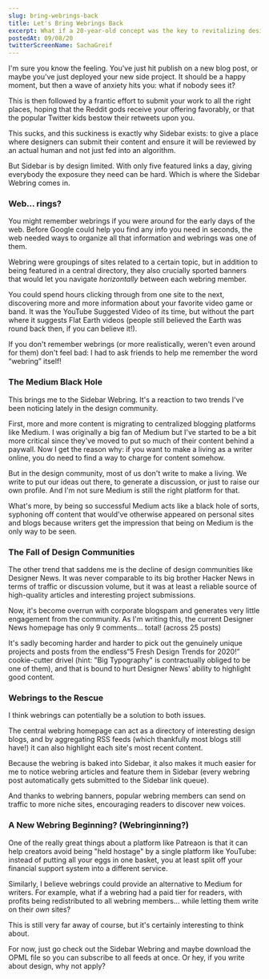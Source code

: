 ```yaml
---
slug: bring-webrings-back
title: Let's Bring Webrings Back
excerpt: What if a 20-year-old concept was the key to revitalizing design blogging?
postedAt: 09/08/20
twitterScreenName: SachaGreif
---
```


I'm sure you know the feeling. You've just hit publish on a new blog post, or maybe you've just deployed your new side project. It should be a happy moment, but then a wave of anxiety hits you: what if nobody sees it?

This is then followed by a frantic effort to submit your work to all the right places, hoping that the Reddit gods receive your offering favorably, or that the popular Twitter kids bestow their retweets upon you. 

This sucks, and this suckiness is exactly why Sidebar exists: to give a place where designers can submit their content and ensure it will be reviewed by an actual human and not just fed into an algorithm.

But Sidebar is by design limited. With only five featured links a day, giving everybody the exposure they need can be hard. Which is where the Sidebar Webring comes in.

### Web… rings?

You might remember webrings if you were around for the early days of the web. Before Google could help you find any info you need in seconds, the web needed ways to organize all that information and webrings was one of them. 

Webring were groupings of sites related to a certain topic, but in addition to being featured in a central directory, they also crucially sported banners that would let you navigate *horizontally* between each webring member. 

You could spend hours clicking through from one site to the next, discovering more and more information about your favorite video game or band. It was the YouTube Suggested Video of its time, but without the part where it suggests Flat Earth videos (people still believed the Earth was round back then, if you can believe it!).

If you don't remember webrings (or more realistically, weren't even around for them) don't feel bad: I had to ask friends to help me remember the word “webring” itself!

### The Medium Black Hole

This brings me to the Sidebar Webring. It's a reaction to two trends I've been noticing lately in the design community. 

First, more and more content is migrating to centralized blogging platforms like Medium. I was originally a big fan of Medium but I've started to be a bit more critical since they've moved to put so much of their content behind a paywall. Now I get the reason why: if you want to make a living as a writer online, you do need to find a way to charge for content somehow. 

But in the design community, most of us don't write to make a living. We write to put our ideas out there, to generate a discussion, or just to raise our own profile. And I'm not sure Medium is still the right platform for that.

What's more, by being so successful Medium acts like a black hole of sorts, syphoning off content that would've otherwise appeared on personal sites and blogs because writers get the impression that being on Medium is the only way to be seen. 

### The Fall of Design Communities

The other trend that saddens me is the decline of design communities like Designer News. It was never comparable to its big brother Hacker News in terms of traffic or discussion volume, but it was at least a reliable source of high-quality articles and interesting project submissions. 

Now, it's become overrun with corporate blogspam and generates very little engagement from the community. As I'm writing this, the current Designer News homepage has only 9 comments… total! (across 25 posts)

It's sadly becoming harder and harder to pick out the genuinely unique projects and posts from the endless“5 Fresh Design Trends for 2020!” cookie-cutter drivel (hint: "Big Typography" is contractually obliged to be one of them), and that is bound to hurt Designer News' ability to highlight good content. 

### Webrings to the Rescue

I think webrings can potentially be a solution to both issues. 

The central webring homepage can act as a directory of interesting design blogs, and by aggregating RSS feeds (which thankfully most blogs still have!) it can also highlight each site's most recent content. 

Because the webring is baked into Sidebar, it also makes it much easier for me to notice webring articles and feature them in Sidebar (every webring post automatically gets submitted to the Sidebar link queue).

And thanks to webring banners, popular webring members can send on traffic to more niche sites, encouraging readers to discover new voices. 

### A New Webring Beginning? (Webringinning?)

One of the really great things about a platform like Patreaon is that it can help creators avoid being "held hostage" by a single platform like YouTube: instead of putting all your eggs in one basket, you at least split off your financial support system into a different service.

Similarly, I believe webrings could provide an alternative to Medium for writers. For example, what if a webring had a paid tier for readers, with profits being redistributed to all webring members… while letting them write on their *own* sites?

This is still very far away of course, but it's certainly interesting to think about. 

For now, just go check out the Sidebar Webring and maybe download the OPML file so you can subscribe to all feeds at once. Or hey, if you write about design, why not apply?